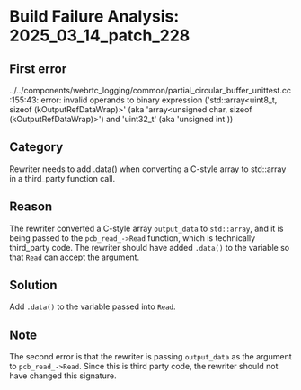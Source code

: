 # Build Failure Analysis: 2025_03_14_patch_228

## First error

../../components/webrtc_logging/common/partial_circular_buffer_unittest.cc:155:43: error: invalid operands to binary expression ('std::array<uint8_t, sizeof (kOutputRefDataWrap)>' (aka 'array<unsigned char, sizeof (kOutputRefDataWrap)>') and 'uint32_t' (aka 'unsigned int'))

## Category
Rewriter needs to add .data() when converting a C-style array to std::array in a third_party function call.

## Reason
The rewriter converted a C-style array `output_data` to `std::array`, and it is being passed to the `pcb_read_->Read` function, which is technically third_party code. The rewriter should have added `.data()` to the variable so that `Read` can accept the argument.

## Solution
Add `.data()` to the variable passed into `Read`.

## Note
The second error is that the rewriter is passing `output_data` as the argument to `pcb_read_->Read`. Since this is third party code, the rewriter should not have changed this signature.
